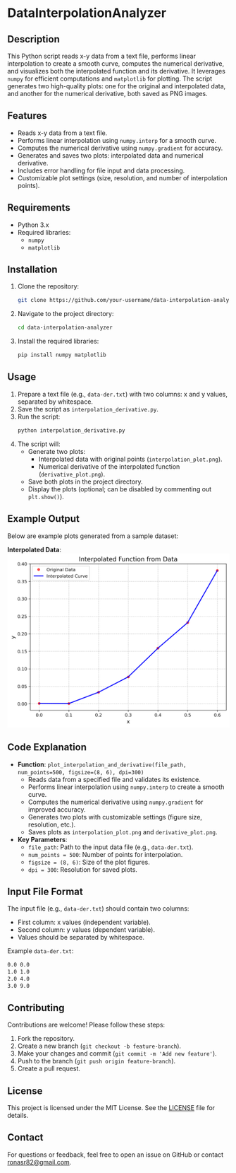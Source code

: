 # DataInterpolationAnalyzer

## Description
This Python script reads x-y data from a text file, performs linear interpolation to create a smooth curve, computes the numerical derivative, and visualizes both the interpolated function and its derivative. It leverages `numpy` for efficient computations and `matplotlib` for plotting. The script generates two high-quality plots: one for the original and interpolated data, and another for the numerical derivative, both saved as PNG images.

## Features
- Reads x-y data from a text file.
- Performs linear interpolation using `numpy.interp` for a smooth curve.
- Computes the numerical derivative using `numpy.gradient` for accuracy.
- Generates and saves two plots: interpolated data and numerical derivative.
- Includes error handling for file input and data processing.
- Customizable plot settings (size, resolution, and number of interpolation points).

## Requirements
- Python 3.x
- Required libraries:
  - `numpy`
  - `matplotlib`

## Installation
1. Clone the repository:
   ```bash
   git clone https://github.com/your-username/data-interpolation-analyzer.git
   ```
2. Navigate to the project directory:
   ```bash
   cd data-interpolation-analyzer
   ```
3. Install the required libraries:
   ```bash
   pip install numpy matplotlib
   ```

## Usage
1. Prepare a text file (e.g., `data-der.txt`) with two columns: x and y values, separated by whitespace.
2. Save the script as `interpolation_derivative.py`.
3. Run the script:
   ```bash
   python interpolation_derivative.py
   ```
4. The script will:
   - Generate two plots:
     - Interpolated data with original points (`interpolation_plot.png`).
     - Numerical derivative of the interpolated function (`derivative_plot.png`).
   - Save both plots in the project directory.
   - Display the plots (optional; can be disabled by commenting out `plt.show()`).

## Example Output
Below are example plots generated from a sample dataset:

**Interpolated Data**:
![Interpolation Plot](interpolation_plot.png)

## Code Explanation
- **Function**: `plot_interpolation_and_derivative(file_path, num_points=500, figsize=(8, 6), dpi=300)`
  - Reads data from a specified file and validates its existence.
  - Performs linear interpolation using `numpy.interp` to create a smooth curve.
  - Computes the numerical derivative using `numpy.gradient` for improved accuracy.
  - Generates two plots with customizable settings (figure size, resolution, etc.).
  - Saves plots as `interpolation_plot.png` and `derivative_plot.png`.
- **Key Parameters**:
  - `file_path`: Path to the input data file (e.g., `data-der.txt`).
  - `num_points = 500`: Number of points for interpolation.
  - `figsize = (8, 6)`: Size of the plot figures.
  - `dpi = 300`: Resolution for saved plots.

## Input File Format
The input file (e.g., `data-der.txt`) should contain two columns:
- First column: x values (independent variable).
- Second column: y values (dependent variable).
- Values should be separated by whitespace.

Example `data-der.txt`:
```
0.0 0.0
1.0 1.0
2.0 4.0
3.0 9.0
```

## Contributing
Contributions are welcome! Please follow these steps:
1. Fork the repository.
2. Create a new branch (`git checkout -b feature-branch`).
3. Make your changes and commit (`git commit -m 'Add new feature'`).
4. Push to the branch (`git push origin feature-branch`).
5. Create a pull request.

## License
This project is licensed under the MIT License. See the [LICENSE](LICENSE) file for details.

## Contact
For questions or feedback, feel free to open an issue on GitHub or contact [ronasr82@gmail.com](mailto:ronasr82@gmail.com).
